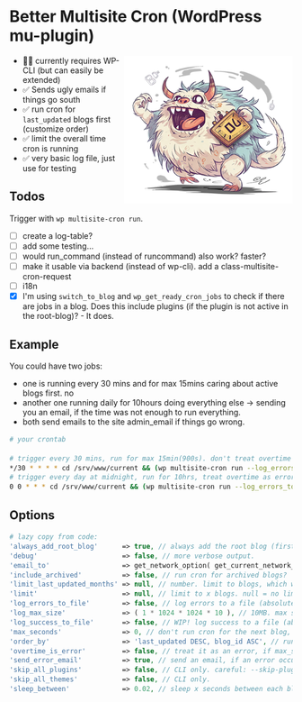 # Better Multisite Cron (WordPress mu-plugin)
<p align="center">
	<img align="right" width="300" height="auto" src="./croni-l.png">
</p>

- 🤷‍♂️ currently requires WP-CLI (but can easily be extended)
- ✅ Sends ugly emails if things go south
- ✅ run cron for ``last_updated`` blogs first (customize order)
- ✅ limit the overall time cron is running
- ✅ very basic log file, just use for testing

## Todos

Trigger with ``wp multisite-cron run``.

- [ ] create a log-table?
- [ ] add some testing...
- [ ] would run_command (instead of runcommand) also work? faster?
- [ ] make it usable via backend (instead of wp-cli). add a class-multisite-cron-request
- [ ] i18n
- [x] I'm using ``switch_to_blog`` and ``wp_get_ready_cron_jobs`` to check if there are jobs in a blog.
      Does this include plugins (if the plugin is not active in the root-blog)? - It does.

## Example

You could have two jobs:
- one is running every 30 mins and for max 15mins caring about active blogs first. no
- another one running daily for 10hours doing everything else -> sending you an email, if the time was not enough to run everything.
- both send emails to the site admin_email if things go wrong.

```bash
# your crontab

# trigger every 30 mins, run for max 15min(900s). don't treat overtime as error.
*/30 * * * * cd /srv/www/current && (wp multisite-cron run --log_errors_to_file='/srv/www/logs/better-cron.log' --max_seconds=900 ) > /dev/null 2>&1
# trigger every day at midnight, run for 10hrs, treat overtime as error (and send an email).
0 0 * * * cd /srv/www/current && (wp multisite-cron run --log_errors_to_file='/srv/www/logs/better-cron.log' --max_seconds=36000 --overtime_is_error ) > /dev/null 2>&1

```


## Options
```php
# lazy copy from code:
'always_add_root_blog'      => true, // always add the root blog (first) to the list of blogs to run cron for.
'debug'                     => false, // more verbose output.
'email_to'                  => get_network_option( get_current_network_id(), 'admin_email' ),
'include_archived'          => false, // run cron for archived blogs?
'limit_last_updated_months' => null, // number. limit to blogs, which were updated in the last x months.
'limit'                     => null, // limit to x blogs. null = no limit.
'log_errors_to_file'        => false, // log errors to a file (absolute path). null = no logging.
'log_max_size'              => ( 1 * 1024 * 1024 * 10 ), // 10MB. max size of the log file.
'log_success_to_file'       => false, // WIP! log success to a file (absolute path). null = no logging.
'max_seconds'               => 0, // don't run cron for the next blog, if it is over time. 0 = no limit.
'order_by'                  => 'last_updated DESC, blog_id ASC', // run new blogs first, because they are more important?
'overtime_is_error'         => false, // treat it as an error, if max_seconds was not enough to finish all jobs.
'send_error_email'          => true, // send an email, if an error occurred?
'skip_all_plugins'          => false, // CLI only. careful: --skip-plugins does something else...
'skip_all_themes'           => false, // CLI only.
'sleep_between'             => 0.02, // sleep x seconds between each blog. 🤷‍♂️
```
